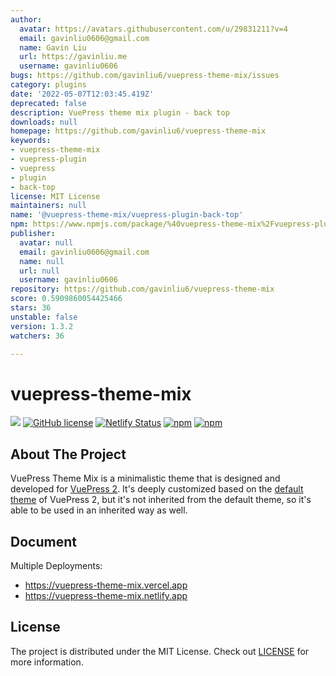 ```yaml
---
author:
  avatar: https://avatars.githubusercontent.com/u/29831211?v=4
  email: gavinliu0606@gmail.com
  name: Gavin Liu
  url: https://gavinliu.me
  username: gavinliu0606
bugs: https://github.com/gavinliu6/vuepress-theme-mix/issues
category: plugins
date: '2022-05-07T12:03:45.419Z'
deprecated: false
description: VuePress theme mix plugin - back top
downloads: null
homepage: https://github.com/gavinliu6/vuepress-theme-mix
keywords:
- vuepress-theme-mix
- vuepress-plugin
- vuepress
- plugin
- back-top
license: MIT License
maintainers: null
name: '@vuepress-theme-mix/vuepress-plugin-back-top'
npm: https://www.npmjs.com/package/%40vuepress-theme-mix%2Fvuepress-plugin-back-top
publisher:
  avatar: null
  email: gavinliu0606@gmail.com
  name: null
  url: null
  username: gavinliu0606
repository: https://github.com/gavinliu6/vuepress-theme-mix
score: 0.5909860054425466
stars: 36
unstable: false
version: 1.3.2
watchers: 36

---
```


# vuepress-theme-mix

[![](https://img.shields.io/badge/vuepress-next-blue)](https://v2.vuepress.vuejs.org)
[![GitHub license](https://img.shields.io/github/license/gavinliu6/vuepress-theme-mix)](https://github.com/gavinliu6/vuepress-theme-mix)
[![Netlify Status](https://api.netlify.com/api/v1/badges/1c7f6ca5-685b-463c-ab12-66b4d89c2eb7/deploy-status)](https://app.netlify.com/sites/vuepress-theme-mix/deploys)
[![npm](https://badgen.net/npm/v/vuepress-theme-mix/latest)](https://www.npmjs.com/package/vuepress-theme-mix)
[![npm](https://img.shields.io/npm/dt/vuepress-theme-mix)](https://www.npmjs.com/package/vuepress-theme-mix)

## About The Project

VuePress Theme Mix is a minimalistic theme that is designed and developed for [VuePress 2](https://v2.vuepress.vuejs.org/). It's deeply customized based on the [default theme](https://github.com/vuepress/vuepress-next/tree/main/packages/@vuepress/theme-default) of VuePress 2, but it's not inherited from the default theme, so it's able to be used in an inherited way as well.

## Document

Multiple Deployments:

- https://vuepress-theme-mix.vercel.app
- https://vuepress-theme-mix.netlify.app

## License

The project is distributed under the MIT License. Check out [LICENSE](https://github.com/vuepress/vuepress-theme-mix/blob/main/LICENSE) for more information.
